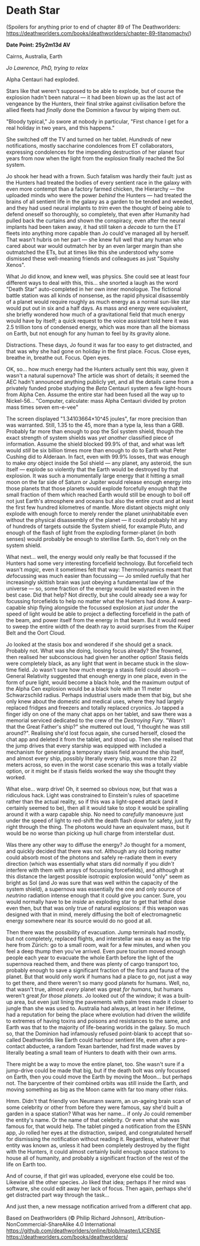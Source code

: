 # Death Star

(Spoilers for anything prior to end of chapter 89 of The Deathworlders: https://deathworlders.com/books/deathworlders/chapter-89-titanomachy/)

**Date Point: 25y2m13d AV**

Cairns, Australia, Earth

*Jo Lawrence, PhD, trying to relax*

Alpha Centauri had exploded.

Stars like that weren't supposed to be able to explode, but of course the explosion hadn't been natural — it had been blown up as the last act of vengeance by the Hunters, their final strike against civilisation before the allied fleets had *finally* done the Dominion a favour by wiping them out.

"Bloody typical," Jo swore at nobody in particular, "First chance I get for a real holiday in two years, and this happens."

She switched off the TV and turned on her tablet. *Hundreds* of new notifications, mostly saccharine condolences from ET collaborators, expressing condolences for the impending destruction of her planet four years from now when the light from the explosion finally reached the Sol system.

Jo shook her head with a frown. Such fatalism was hardly their fault: just as the Hunters had treated the bodies of every sentient race in the galaxy with even more contempt than a factory farmed chicken, the Hierarchy — the uploaded minds who were the power *behind* the Hunters — had treated the brains of all sentient life in the galaxy as a garden to be tended and weeded, and they had used neural implants to *trim* even the thought of being able to defend oneself so thoroughly, so completely, that even after Humanity had pulled back the curtains and shown the conspiracy, even after the neural implants had been taken away, it had still taken a *decade* to turn the ET fleets into anything more capable than Jo could've managed all by herself. That wasn't hubris on her part — she knew full well that any human who cared about war would outmatch her by an even larger margin than she outmatched the ETs, but at times like this she understood why some dismissed these well-meaning friends and colleagues as just "Squishy Xenos".

What Jo did know, and knew well, was physics. She could see at least four different ways to deal with this, this… she snorted a laugh as the word "Death Star" auto-completed in her own inner monologue. The fictional battle station was all kinds of nonsense, as the rapid physical disassembly of a planet would require roughly as much energy as a normal sun-like star would put out in six and a half days. As mass and energy were equivalent, she briefly wondered how much of a gravitational field that much energy would have by itself; a quick request to the voice assistant told here it was 2.5 trillion tons of condensed energy, which was more than all the biomass on Earth, but not enough for any human to feel by its gravity alone.

Distractions. These days, Jo found it was far too easy to get distracted, and that was why she had gone on holiday in the first place. Focus. Close eyes, breathe in, breathe out. Focus. Open eyes.

OK, so… how much energy had the Hunters actually sent this way, given it wasn't a natural supernova? The article was short of details; it seemed the AEC hadn't announced anything publicly yet, and all the details came from a privately funded probe studying the *Beta* Centauri system a few light-hours from Alpha Cen. Assume the entire star had been fused all the way up to Nickel-56… "Computer, calculate: mass Alpha Centauri divided by proton mass times seven em-e-vee"

The screen displayed "1.34103664×10^45 joules", far more precision than was warranted. Still, 1.35 to the 45, more than a type Ia, less than a GRB. Probably far more than enough to pop the Sol system shield, though the exact strength of system shields was *yet another* classified piece of information. Assume the shield blocked 99.9% of that, and what was left would *still* be six billion times more than enough to do to Earth what Peter Cushing did to Alderaan. In fact, even with 99.9% losses, that was enough to make *any* object inside the Sol shield — any planet, any asteroid, the sun itself — explode so violently that the Earth would be destroyed by that explosion. It was such a monumentally large energy that it hitting a small moon on the far side of Saturn or Jupiter would release enough energy into those planets that those planets would explode forcefully enough that the small fraction of them which reached Earth would still be enough to boil off not just Earth's atmosphere and oceans but also the entire crust and at least the first few hundred kilometres of mantle. More distant objects might only explode with enough force to merely render the planet uninhabitable even without the physical disassembly of the planet — it could probably hit any of hundreds of targets outside the System shield, for example Pluto, and enough of the flash of light from the exploding former-planet (in both senses) would probably be enough to sterilise Earth. So, don't rely on the system shield.

What next… well, the energy would only really be that focussed if the Hunters had some very interesting forcefield technology. But forcefield tech wasn't *magic*, even it sometimes felt that way: Thermodynamics meant that *de*focussing was much easier than focussing — Jo smiled ruefully that her increasingly skittish brain was just obeying a fundamental law of the universe — so, some fraction of the energy would be wasted even in the best case. Did that help? Not directly, but she could already see a way for focussing forcefields to help no matter what the Hunters had done. A warp-capable ship flying alongside the focussed explosion at *just under* the speed of light would be able to project a deflecting forcefield in the path of the beam, and power itself from the energy in that beam. But it would need to sweep the entire width of the death ray to avoid surprises from the Kuiper Belt and the Oort Cloud.

Jo looked at the stasis box and wondered if she should get a snack. Probably not. What was she doing, loosing focus already? She frowned, then realised her subconscious had given her another option! Stasis fields were completely black, as any light that went in became stuck in the slow-time field. Jo wasn't sure how much energy a stasis field could absorb — General Relativity suggested that enough energy in one place, even in the form of pure light, would become a black hole, and the maximum output of the Alpha Cen explosion would be a black hole with an 11 meter Schwarzschild radius. Perhaps industrial users made them that big, but she only knew about the domestic and medical uses, where they had largely replaced fridges and freezers and totally replaced cryonics. Jo tapped a finger idly on one of the many chat apps on her tablet, and saw there was a memorial serviced dedicated to the crew of the *Destroying Fury*. "Wasn't that the Great Father's ship?" she muttered out loud, "I thought he was still around?". Realising she'd lost focus again, she cursed herself, closed the chat app and deleted it from the tablet, and stood up. Then she realised that the jump drives that every starship was equipped with included a mechanism for generating a temporary stasis field around the ship itself, and almost every ship, possibly literally every ship, was more than 22 meters across, so even in the worst case scenario this was a totally viable option, or it might be if stasis fields worked the way she thought they worked.

What else… warp drive! Oh, it seemed so obvious now, but that was a ridiculous hack. Light was constrained to Einstein's rules of spacetime rather than the actual reality, so if this was a light-speed attack (and it certainly seemed to be), then all it would take to stop it would be spiralling around it with a warp capable ship. No need to *carefully* manoeuvre just under the speed of light to red-shift the death flash down for safety, just fly right through the thing. The photons would have an equivalent mass, but it would be no worse than picking up hull charge from interstellar dust.

Was there any other way to diffuse the energy? Jo thought for a moment, and quickly decided that there was not. Although any old boring matter could absorb most of the photons and safely re-radiate them in every direction (which was essentially what stars did normally if you *didn't* interfere with them with arrays of focussing forcefields), and although at this distance the largest possible isotropic explosion would "only" seem as bright as Sol (and Jo was sure that was well within the capacity of the system shield), a supernova was essentially the one and only source of *neutrino* radiation intense enough that it could give you cancer. Sure, you would normally have to be *inside* an exploding star to get that lethal dose even then, but that was only true of natural explosions: if this weapon was designed with that in mind, merely diffusing the bolt of electromagnetic energy somewhere near its source would do no good at all.

Then there was the possibility of evacuation. Jump terminals had mostly, but not completely, replaced flights, and interstellar was as easy as the trip here from Zürich: go to a small room, wait for a few minutes, and when you feel a deep thump then you've arrived. Even pure tourism moved enough people each year to evacuate the whole Earth before the light of the supernova reached them, and there was plenty of cargo transport too, probably enough to save a significant fraction of the flora and fauna of the planet. But that would only work if humans had a place to *go*, not just a way to get there, and there weren't so many good planets for humans. Well, no, that wasn't true, almost *every* planet was great *for humans*, but humans weren't great *for those planets*. Jo looked out of the window; it was a built-up area, but even just lining the pavements with palm trees made it closer to jungle than she was used to. Australia had always, at least in her lifetime, had a reputation for being the place where evolution had driven the wildlife to extremes of having toxins and poisons and resistances to the same, and Earth was that to the majority of life-bearing worlds in the galaxy. So much so, that the Dominion had infamously refused point-blank to accept that so-called Deathworlds like Earth could harbour sentient life, even after a pre-contact abductee, a random Texan bartender, had first made waves by literally beating a small team of Hunters to death with their own arms.

There might be a way to move the entire planet, too. She wasn't sure if a jump-drive could be made that big, but if the death bolt was only focussed on Earth, then you could move the Earth by moving the Moon… but perhaps not. The barycentre of their combined orbits was still inside the Earth, and moving something as big as the Moon came with far too many other risks.

Hmm. Didn't that friendly von Neumann swarm, an un-ageing brain scan of some celebrity or other from before they were famous, say she'd built a garden in a space station? What was her name… if only Jo could remember the entity's name. Or the name of that celebrity. Or even what she was famous for, that would help. The tablet pinged a notification from the ESNN app, Jo rolled her eyes at the distraction, swiped, and congratulated herself for dismissing the notification without reading it. Regardless, whatever that entity was known as, unless it had been completely destroyed by the flight with the Hunters, it could almost certainly build enough space stations to house all of humanity, and probably a significant fraction of the rest of the life on Earth too.

And of course, if that girl was uploaded, everyone else could be too. Likewise all the other species. Jo liked that idea; perhaps if her mind was software, she could edit away her lack of focus. Then again, perhaps she'd get distracted part way through the task…

And just then, a new message notification arrived from a different chat app.

Based on Deathworlders (© Philip Richard Johnson), Attribution-NonCommercial-ShareAlike 4.0 International
https://github.com/deathworlders/online/blob/master/LICENSE
https://deathworlders.com/books/deathworlders/
